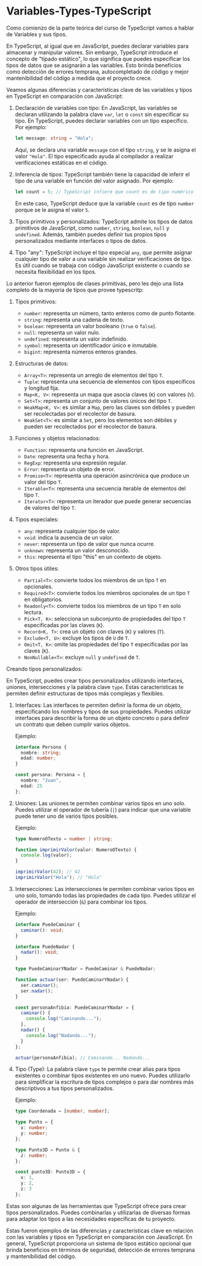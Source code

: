 # Variables-Types-TypeScript
Como comienzo de la parte teórica del curso de TypeScript vamos a hablar de Variables y sus  tipos. 

En TypeScript, al igual que en JavaScript, puedes declarar variables para almacenar y manipular valores. Sin embargo, TypeScript introduce el concepto de "tipado estático", lo que significa que puedes especificar los tipos de datos que se asignarán a las variables. Esto brinda beneficios como detección de errores temprana, autocompletado de código y mejor mantenibilidad del código a medida que el proyecto crece.

Veamos algunas diferencias y características clave de las variables y tipos en TypeScript en comparación con JavaScript:

1. Declaración de variables con tipo:
   En JavaScript, las variables se declaran utilizando la palabra clave `var`, `let` o `const` sin especificar su tipo. En TypeScript, puedes declarar variables con un tipo específico. Por ejemplo:
   
   ```typescript
   let message: string = "Hola";
   ```

   Aquí, se declara una variable `message` con el tipo `string`, y se le asigna el valor `"Hola"`. El tipo especificado ayuda al compilador a realizar verificaciones estáticas en el código.

2. Inferencia de tipos:
   TypeScript también tiene la capacidad de inferir el tipo de una variable en función del valor asignado. Por ejemplo:

   ```typescript
   let count = 5; // TypeScript infiere que count es de tipo numérico (int,etc)
   ```

   En este caso, TypeScript deduce que la variable `count` es de tipo `number` porque se le asigna el valor `5`.

3. Tipos primitivos y personalizados:
   TypeScript admite los tipos de datos primitivos de JavaScript, como `number`, `string`, `boolean`, `null` y `undefined`. Además, también puedes definir tus propios tipos personalizados mediante interfaces o tipos de datos.

4. Tipo "any":
   TypeScript incluye el tipo especial `any`, que permite asignar cualquier tipo de valor a una variable sin realizar verificaciones de tipo. Es útil cuando se trabaja con código JavaScript existente o cuando se necesita flexibilidad en los tipos.

Lo anterior fueron ejemplos de clases primitivas, pero les dejo una lista completo de la mayoria de tipos que provee typescritp:

1. Tipos primitivos:
   - `number`: representa un número, tanto enteros como de punto flotante.
   - `string`: representa una cadena de texto.
   - `boolean`: representa un valor booleano (`true` o `false`).
   - `null`: representa un valor nulo.
   - `undefined`: representa un valor indefinido.
   - `symbol`: representa un identificador único e inmutable.
   - `bigint`: representa números enteros grandes.

2. Estructuras de datos:
   - `Array<T>`: representa un arreglo de elementos del tipo `T`.
   - `Tuple`: representa una secuencia de elementos con tipos específicos y longitud fija.
   - `Map<K, V>`: representa un mapa que asocia claves (`K`) con valores (`V`).
   - `Set<T>`: representa un conjunto de valores únicos del tipo `T`.
   - `WeakMap<K, V>`: es similar a `Map`, pero las claves son débiles y pueden ser recolectadas por el recolector de basura.
   - `WeakSet<T>`: es similar a `Set`, pero los elementos son débiles y pueden ser recolectados por el recolector de basura.

3. Funciones y objetos relacionados:
   - `Function`: representa una función en JavaScript.
   - `Date`: representa una fecha y hora.
   - `RegExp`: representa una expresión regular.
   - `Error`: representa un objeto de error.
   - `Promise<T>`: representa una operación asincrónica que produce un valor del tipo `T`.
   - `Iterable<T>`: representa una secuencia iterable de elementos del tipo `T`.
   - `Iterator<T>`: representa un iterador que puede generar secuencias de valores del tipo `T`.

4. Tipos especiales:
   - `any`: representa cualquier tipo de valor.
   - `void`: indica la ausencia de un valor.
   - `never`: representa un tipo de valor que nunca ocurre.
   - `unknown`: representa un valor desconocido.
   - `this`: representa el tipo "this" en un contexto de objeto.

5. Otros tipos útiles:
   - `Partial<T>`: convierte todos los miembros de un tipo `T` en opcionales.
   - `Required<T>`: convierte todos los miembros opcionales de un tipo `T` en obligatorios.
   - `Readonly<T>`: convierte todos los miembros de un tipo `T` en solo lectura.
   - `Pick<T, K>`: selecciona un subconjunto de propiedades del tipo `T` especificadas por las claves (`K`).
   - `Record<K, T>`: crea un objeto con claves (`K`) y valores (`T`).
   - `Exclude<T, U>`: excluye los tipos de `U` de `T`.
   - `Omit<T, K>`: omite las propiedades del tipo `T` especificadas por las claves (`K`).
   - `NonNullable<T>`: excluye `null` y `undefined` de `T`.

Creando tipos personalizados:

En TypeScript, puedes crear tipos personalizados utilizando interfaces, uniones, intersecciones y la palabra clave `type`. Estas características te permiten definir estructuras de tipos más complejas y flexibles.

1. Interfaces:
   Las interfaces te permiten definir la forma de un objeto, especificando los nombres y tipos de sus propiedades. Puedes utilizar interfaces para describir la forma de un objeto concreto o para definir un contrato que deben cumplir varios objetos.

   Ejemplo:
   ```typescript
   interface Persona {
     nombre: string;
     edad: number;
   }

   const persona: Persona = {
     nombre: "Juan",
     edad: 25
   };
   ```

2. Uniones:
   Las uniones te permiten combinar varios tipos en uno solo. Puedes utilizar el operador de tubería (`|`) para indicar que una variable puede tener uno de varios tipos posibles.

   Ejemplo:
   ```typescript
   type NumeroOTexto = number | string;

   function imprimirValor(valor: NumeroOTexto) {
     console.log(valor);
   }

   imprimirValor(42); // 42
   imprimirValor("Hola"); // "Hola"
   ```

3. Intersecciones:
   Las intersecciones te permiten combinar varios tipos en uno solo, tomando todas las propiedades de cada tipo. Puedes utilizar el operador de intersección (`&`) para combinar los tipos.

   Ejemplo:
   ```typescript
   interface PuedeCaminar {
     caminar(): void;
   }

   interface PuedeNadar {
     nadar(): void;
   }

   type PuedeCaminarYNadar = PuedeCaminar & PuedeNadar;

   function actuar(ser: PuedeCaminarYNadar) {
     ser.caminar();
     ser.nadar();
   }

   const personaAnfibia: PuedeCaminarYNadar = {
     caminar() {
       console.log("Caminando...");
     },
     nadar() {
       console.log("Nadando...");
     }
   };

   actuar(personaAnfibia); // Caminando... Nadando...
   ```

4. Tipo (Type):
   La palabra clave `type` te permite crear alias para tipos existentes o combinar tipos existentes en uno nuevo. Puedes utilizarlo para simplificar la escritura de tipos complejos o para dar nombres más descriptivos a tus tipos personalizados.

   Ejemplo:
   ```typescript
   type Coordenada = [number, number];

   type Punto = {
     x: number;
     y: number;
   };

   type Punto3D = Punto & {
     z: number;
   };

   const punto3D: Punto3D = {
     x: 1,
     y: 2,
     z: 3
   };
   ```

Estas son algunas de las herramientas que TypeScript ofrece para crear tipos personalizados. Puedes combinarlas y utilizarlas de diversas formas para adaptar los tipos a las necesidades específicas de tu proyecto.

Estas fueron ejemplos de las diferencias y características clave en relación con las variables y tipos en TypeScript en comparación con JavaScript. En general, TypeScript proporciona un sistema de tipos estático opcional que brinda beneficios en términos de seguridad, detección de errores temprana y mantenibilidad del código.
